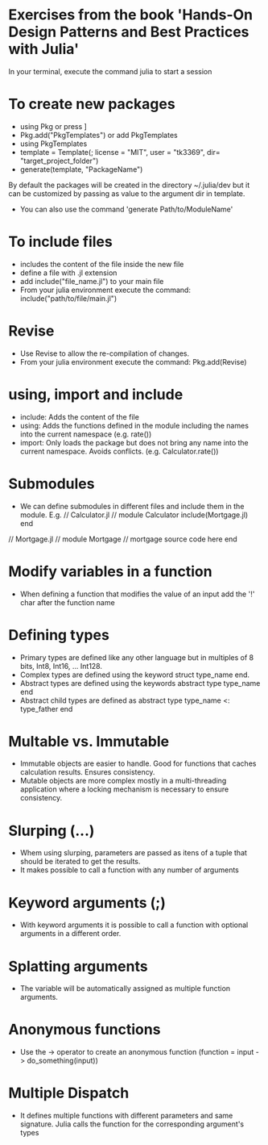 # Exercises from the book 'Hands-On Design Patterns and Best Practices with Julia'
In your terminal, execute the command julia to start a session

# To create new packages
- using Pkg or press ]
- Pkg.add("PkgTemplates") or add PkgTemplates
- using PkgTemplates
- template = Template(; license = "MIT", user = "tk3369", dir= "target_project_folder")
- generate(template, "PackageName")

By default the packages will be created in the directory ~/.julia/dev but it can
be customized by passing as value to the argument dir in template.
- You can also use the command 'generate Path/to/ModuleName'

# To include files
- includes the content of the file inside the new file
- define a file with .jl extension
- add include("file_name.jl") to your main file
- From your julia environment execute the command: include("path/to/file/main.jl")

# Revise
- Use Revise to allow the re-compilation of changes.
- From your julia environment execute the command: Pkg.add(Revise)

# using, import and include
- include: Adds the content of the file
- using: Adds the functions defined in the module including the names into the current namespace (e.g. rate())
- import: Only loads the package but does not bring any name into the current namespace. Avoids conflicts. (e.g. Calculator.rate())

# Submodules
- We can define submodules in different files and include them in the module.
E.g.
// Calculator.jl //
module Calculator
include(Mortgage.jl)
end

// Mortgage.jl //
module Mortgage
// mortgage source code here
end

# Modify variables in a function
- When defining a function that modifies the value of an input add the '!' char after the function name

# Defining types
- Primary types are defined like any other language but in multiples of 8 bits, Int8, Int16, ... Int128.
- Complex types are defined using the keyword struct type_name end.
- Abstract types are defined using the keywords abstract type type_name end
- Abstract child types are defined as abstract type type_name <: type_father end

# Multable vs. Immutable
- Immutable objects are easier to handle. Good for functions that caches calculation results. Ensures consistency.
- Mutable objects are more complex mostly in a multi-threading application where a locking mechanism is necessary to ensure consistency.


# Slurping (...)
- Whem using slurping, parameters are passed as itens of a tuple that should be iterated to get the results.
- It makes possible to call a function with any number of arguments

# Keyword arguments (;)
- With keyword arguments it is possible to call a function with optional arguments in a different order.

# Splatting arguments
- The variable will be automatically assigned as multiple function arguments.

# Anonymous functions
- Use the -> operator to create an anonymous function (function = input -> do_something(input))

# Multiple Dispatch
- It defines multiple functions with different parameters and same signature. Julia calls the function for the corresponding argument's types